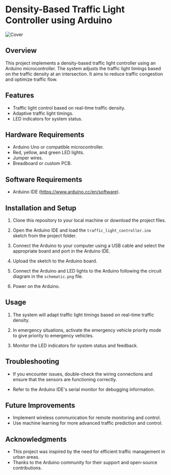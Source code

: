 # Density-Based Traffic Light Controller using Arduino
![Cover](https://github.com/Sbt07/Density-based-Traffic-Light-Controller/assets/93910804/6e171cd8-6744-403a-a838-e07b54b98f2f)

## Overview

This project implements a density-based traffic light controller using an Arduino microcontroller. The system adjusts the traffic light timings based on the traffic density at an intersection. It aims to reduce traffic congestion and optimize traffic flow.

## Features

- Traffic light control based on real-time traffic density.
- Adaptive traffic light timings.
- LED indicators for system status.

## Hardware Requirements

- Arduino Uno or compatible microcontroller.
- Red, yellow, and green LED lights.
- Jumper wires.
- Breadboard or custom PCB.

## Software Requirements

- Arduino IDE (https://www.arduino.cc/en/software).

## Installation and Setup

1. Clone this repository to your local machine or download the project files.

2. Open the Arduino IDE and load the `traffic_light_controller.ino` sketch from the project folder.

3. Connect the Arduino to your computer using a USB cable and select the appropriate board and port in the Arduino IDE.

4. Upload the sketch to the Arduino board.

5. Connect the Arduino and LED lights to the Arduino following the circuit diagram in the `schematic.png` file.

6. Power on the Arduino.

## Usage

1. The system will adapt traffic light timings based on real-time traffic density.

2. In emergency situations, activate the emergency vehicle priority mode to give priority to emergency vehicles.

3. Monitor the LED indicators for system status and feedback.

## Troubleshooting

- If you encounter issues, double-check the wiring connections and ensure that the sensors are functioning correctly.

- Refer to the Arduino IDE's serial monitor for debugging information.

## Future Improvements

- Implement wireless communication for remote monitoring and control.
- Use machine learning for more advanced traffic prediction and control.

## Acknowledgments

- This project was inspired by the need for efficient traffic management in urban areas.
- Thanks to the Arduino community for their support and open-source contributions.
